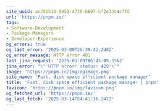 ```yaml
---
site_uuid: ac38bb15-8952-4730-b697-bf2e3de4cff6
url: 'https://pnpm.io/'
tags:
- Software-Development
- Package-Managers
- Developer-Experience
og_errors: true
og_last_error: '2025-03-08T20:39:42.248Z'
og_error_message: HTTP error 401
last_jina_request: '2025-03-09T06:45:09.356Z'
jina_error: "\"'HTTP error! status: 429'\""
image: 'https://pnpm.io/img/ogimage.png'
site_name: 'Fast, disk space efficient package manager'
title: 'Fast, disk space efficient package manager | pnpm'
favicon: 'https://pnpm.io/img/favicon.png'
og_fetched_url: 'https://pnpm.io/'
og_last_fetch: '2025-03-14T04:41:16.247Z'
---
```


